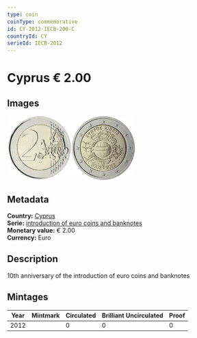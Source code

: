 ```yaml
---
type: coin
coinType: commemorative
id: CY-2012-IECB-200-C
countryId: CY
serieId: IECB-2012
---
```


# Cyprus € 2.00

## Images

<img src="../../Images/common-2007-200.webp" height="150" alt="Front image"><img src="Images/CY-2012-200.webp" height="150" alt="Back image">

## Metadata

**Country:** [Cyprus](../../Countries/Cyprus/index.md)\
**Serie:** [introduction of euro coins and banknotes](index.md)\
**Monetary value:** € 2.00\
**Currency:** Euro

## Description

10th anniversary of the introduction of euro coins and banknotes

## Mintages

| Year | Mintmark | Circulated | Brilliant Uncirculated | Proof |
| ---- | -------- | ---------- | ---------------------- | ----- |
| 2012 |  | 0| 0 | 0 |
